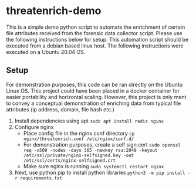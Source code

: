# threatenrich-demo
This is a simple demo python script to automate the enrichment of certain file attributes received from the forensic data collector script.
Please use the following instructions below for setup. This automation script should be executed from a debian based linux host.
The following instructions were executed on a Ubuntu 20.04 OS.

## Setup
For demonstration purposes, this code can be ran  directly on the Ubuntu Linux OS. This project could have been placed in a docker container for easier portability and horizontal scaling. However, this project is only ment to convey a conceptual demonstration of enriching data from typical file attributes (ip address, domain, file hash etc.)

1. Install dependencies using apt ```sudo apt install redis nginx```
2. Configure nginx
	* Place config file in the nginx conf directory ```cp nginx/threatenrich.conf /etc/nginx/conf.d/```
	* For demonstration purposes, create a self sign cert ```sudo openssl req -x509 -nodes -days 365 -newkey rsa:2048 -keyout /etc/ssl/private/nginx-selfsigned.key -out /etc/ssl/certs/nginx-selfsigned.crt```
	* Make sure nginx is running ```sudo systemctl restart nginx```
3. Next, use python pip to install python libraries ```python3 -m pip install -r requirements.txt```
